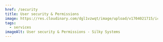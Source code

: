 ```yaml
---
href: /security
title: User security & Permissions
image: https://res.cloudinary.com/dgl1vzwqt/image/upload/v1704021715/icons-10_1_i7ezut.webp
tags:
  - services
imageAlt: User security & Permissions - Silky Systems
---
```

